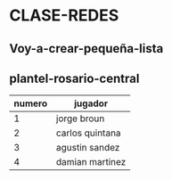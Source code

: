 # CLASE-REDES

## Voy-a-crear-pequeña-lista

## plantel-rosario-central

| numero | jugador |
|--------|---------|
| 1 | jorge broun|
| 2 | carlos quintana|
| 3 | agustin sandez |
| 4 | damian martinez |
